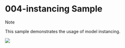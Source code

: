 # 004-instancing Sample

> [!NOTE]
> This sample demonstrates the usage of model instancing.

![](https://i.rawr.dev/sample4-min-2.gif)
